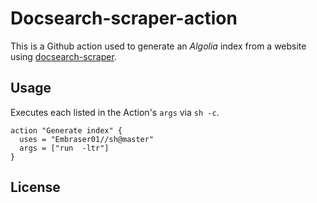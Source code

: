 # Docsearch-scraper-action

This is a Github action used to generate an _Algolia_ index from a website using
[docsearch-scraper](https://github.com/algolia/docsearch-scraper).

## Usage

Executes each  listed in the Action's `args` via `sh -c`.

```
action "Generate index" {
  uses = "Embraser01//sh@master"
  args = ["run  -ltr"]
}
```

## License
